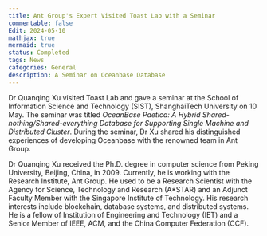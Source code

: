 ```yaml
---
title: Ant Group's Expert Visited Toast Lab with a Seminar
commentable: false
Edit: 2024-05-10
mathjax: true
mermaid: true
status: Completed
tags: News
categories: General
description: A Seminar on Oceanbase Database
---
```


<p>Dr Quanqing Xu visited Toast Lab and gave a seminar 
at the School of Information Science and Technology (SIST), ShanghaiTech University on 10 May. 
The seminar was titled <i>OceanBase Paetica: A Hybrid Shared-nothing/Shared-everything Database for Supporting Single Machine and Distributed Cluster</i>.
During the seminar, Dr Xu shared his distinguished experiences of developing Oceanbase with the renowned team in Ant Group.
</p>

<p>Dr Quanqing Xu received the Ph.D. degree in computer science from Peking University, Beijing, China, in 2009. Currently, he is working with the Research Institute, Ant Group. He used to be a Research Scientist with the Agency for Science, Technology and Research (A*STAR) and an Adjunct Faculty Member with the Singapore Institute of Technology. His research interests include blockchain, database systems, and distributed systems. He is a fellow of Institution of Engineering and Technology (IET) and a Senior Member of IEEE, ACM, and the China Computer Federation (CCF).</p>

